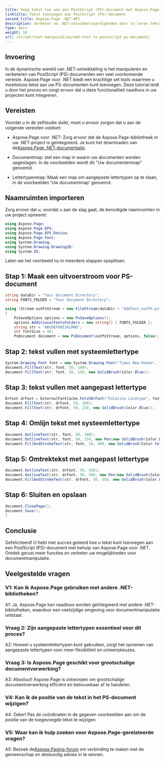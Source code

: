```yaml
---
title: Voeg tekst toe aan een PostScript (PS)-document met Aspose.Page
linktitle: Tekst toevoegen aan PostScript (PS)-document
second_title: Aspose.Page .NET-API
description: Verbeter uw .NET-ontwikkelvaardigheden door te leren tekst toe te voegen aan PostScript (PS)-documenten met behulp van Aspose.Page. Ontdek stapsgewijze voorbeelden en ontketen de kracht van documentmanipulatie.
type: docs
weight: 10
url: /nl/net/text-manipulation/add-text-to-postscript-ps-document/
---
```

## Invoering

In de dynamische wereld van .NET-ontwikkeling is het manipuleren en verbeteren van PostScript (PS)-documenten een veel voorkomende vereiste. Aspose.Page voor .NET biedt een krachtige set tools waarmee u moeiteloos tekst aan uw PS-documenten kunt toevoegen. Deze tutorial leidt u door het proces en zorgt ervoor dat u deze functionaliteit naadloos in uw projecten kunt integreren.

## Vereisten

Voordat u in de zelfstudie duikt, moet u ervoor zorgen dat u aan de volgende vereisten voldoet:

-  Aspose.Page voor .NET: Zorg ervoor dat de Aspose.Page-bibliotheek in uw .NET-project is geïntegreerd. Je kunt het downloaden van de[Aspose.Page .NET-documentatie](https://reference.aspose.com/page/net/).

- Documentmap: stel een map in waarin uw documenten worden opgeslagen. In de voorbeelden wordt dit "Uw documentenmap" genoemd.

- Lettertypenmap: Maak een map om aangepaste lettertypen op te slaan, in de voorbeelden 'Uw documentmap' genoemd.

## Naamruimten importeren

Zorg ervoor dat u, voordat u aan de slag gaat, de benodigde naamruimten in uw project opneemt:

```csharp
using Aspose.Page;
using Aspose.Page.EPS;
using Aspose.Page.EPS.Device;
using Aspose.Page.Font;
using System.Drawing;
using System.Drawing.Drawing2D;
using System.IO;
```

Laten we het voorbeeld nu in meerdere stappen opsplitsen.

## Stap 1: Maak een uitvoerstroom voor PS-document

```csharp
string dataDir = "Your Document Directory";
string FONTS_FOLDER = "Your Document Directory";

using (Stream outPsStream = new FileStream(dataDir + "AddText_outPS.ps", FileMode.Create))
{
    PsSaveOptions options = new PsSaveOptions();
    options.AdditionalFontsFolders = new string[] { FONTS_FOLDER };
    string str = "ABCDEFGHIJKLMNO";
    int fontSize = 48;
    PsDocument document = new PsDocument(outPsStream, options, false);
```

## Stap 2: tekst vullen met systeemlettertype

```csharp
System.Drawing.Font font = new System.Drawing.Font("Times New Roman", fontSize, FontStyle.Bold);
document.FillText(str, font, 50, 100);
document.FillText(str, font, 50, 150, new SolidBrush(Color.Blue));
```

## Stap 3: tekst vullen met aangepast lettertype

```csharp
DrFont drFont = ExternalFontCache.FetchDrFont("Palatino Linotype", fontSize, FontStyle.Regular);
document.FillText(str, drFont, 50, 200);
document.FillText(str, drFont, 50, 250, new SolidBrush(Color.Blue));
```

## Stap 4: Omlijn tekst met systeemlettertype

```csharp
document.OutlineText(str, font, 50, 300);
document.OutlineText(str, font, 50, 350, new Pen(new SolidBrush(Color.BlueViolet), 2));
document.FillAndStrokeText(str, font, 50, 400, new SolidBrush(Color.Yellow), new Pen(new SolidBrush(Color.BlueViolet), 2));
```

## Stap 5: Omtrektekst met aangepast lettertype

```csharp
document.OutlineText(str, drFont, 50, 450);
document.OutlineText(str, drFont, 50, 500, new Pen(new SolidBrush(Color.BlueViolet), 2));
document.FillAndStrokeText(str, drFont, 50, 550, new SolidBrush(Color.Orange), new Pen(new SolidBrush(Color.Blue), 2));
```

## Stap 6: Sluiten en opslaan

```csharp
document.ClosePage();
document.Save();
}
```

## Conclusie

Gefeliciteerd! U hebt met succes geleerd hoe u tekst kunt toevoegen aan een PostScript (PS)-document met behulp van Aspose.Page voor .NET. Ontdek gerust meer functies en verbeter uw mogelijkheden voor documentmanipulatie.

## Veelgestelde vragen

### V1: Kan ik Aspose.Page gebruiken met andere .NET-bibliotheken?

A1: Ja, Aspose.Page kan naadloos worden geïntegreerd met andere .NET-bibliotheken, waardoor een veelzijdige omgeving voor documentmanipulatie ontstaat.

### Vraag 2: Zijn aangepaste lettertypen essentieel voor dit proces?

A2: Hoewel u systeemlettertypen kunt gebruiken, zorgt het opnemen van aangepaste lettertypen voor meer flexibiliteit en ontwerpkeuzes.

### Vraag 3: Is Aspose.Page geschikt voor grootschalige documentverwerking?

A3: Absoluut! Aspose.Page is ontworpen om grootschalige documentverwerking efficiënt en betrouwbaar af te handelen.

### V4: Kan ik de positie van de tekst in het PS-document wijzigen?

A4: Zeker! Pas de coördinaten in de gegeven voorbeelden aan om de positie van de toegevoegde tekst te wijzigen.

### V5: Waar kan ik hulp zoeken voor Aspose.Page-gerelateerde vragen?

 A5: Bezoek de[Aspose.Pagina-forum](https://forum.aspose.com/c/page/39) om verbinding te maken met de gemeenschap en deskundig advies in te winnen.